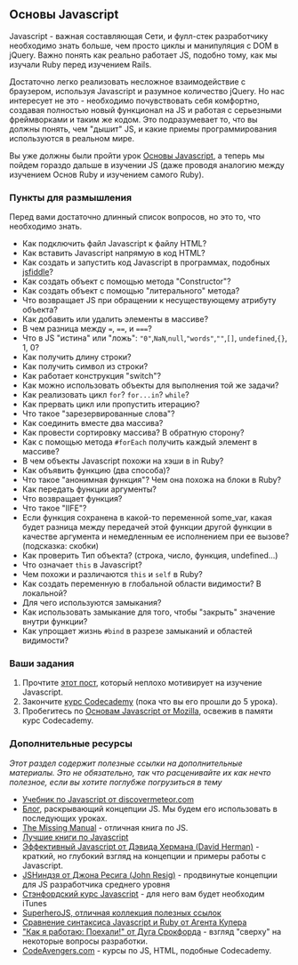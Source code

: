 ## Основы Javascript

Javascript - важная составляющая Сети, и фулл-стек разработчику необходимо знать больше, чем просто циклы и манипуляция с DOM в jQuery. Важно понять как реально работает JS, подобно тому, как мы изучали Ruby перед изучением Rails.

Достаточно легко реализовать несложное взаимодействие с браузером, используя Javascript и разумное количество jQuery. Но нас интересует не это - необходимо почувствовать себя комфортно, создавая полностью новый функционал на JS и работая с серьезными фреймворками и таким же кодом. Это подразумевает то, что вы должны понять, чем "дышит" JS, и какие приемы программирования используются в реальном мире.

Вы уже должны были пройти урок [Основы Javascript](/basics-of-web-development/javascript-basics), а теперь мы пойдем гораздо дальше в изучении JS (даже проводя аналогию между изучением Основ Ruby и изучением самого Ruby).

### Пункты для размышления

Перед вами достаточно длинный список вопросов, но это то, что необходимо знать.

* Как подключить файл Javascript к файлу HTML?
* Как вставить Javascript напрямую в код HTML?
* Как создать и запустить код Javascript в программах, подобных [jsfiddle](http://jsfiddle.net/)?
* Как создать объект с помощью метода "Constructor"?
* Как создать объект с помощью "литерального" метода?
* Что возвращает JS при обращении к несуществующему атрибуту объекта?
* Как добавить или удалить элементы в массиве?
* В чем разница между `=`, `==`, и `===`?
* Что в JS "истина" или "ложь": `"0"`,`NaN`,`null`,`"words"`,`""`,`[]`, `undefined`,`{}`, 1, 0?
* Как получить длину строки?
* Как получить символ из строки?
* Как работает конструкция "switch"?
* Как можно использовать объекты для выполнения той же задачи?
* Как реализовать цикл `for`?  `for...in`? `while`?
* Как прервать цикл или пропустить итерацию?
* Что такое "зарезервированные слова"?
* Как соединить вместе два массива?
* Как провести сортировку массива? В обратную сторону?
* Как с помощью метода `#forEach` получить каждый элемент в массиве?
* В чем объекты Javascript похожи на хэши в in Ruby?
* Как объявить функцию (два способа)?
* Что такое "анонимная функция"? Чем она похожа на блоки в Ruby?
* Как передать функции аргументы?
* Что возвращает функция?
* Что такое "IIFE"?
* Если функция сохранена в какой-то переменной some_var, какая будет разница между передачей этой функции другой функции в качестве аргумента и немедленным ее исполнением при ее вызове? (подсказка: скобки)
* Как проверить Тип объекта? (строка, число, функция, undefined...)
* Что означает `this` в Javascript?
* Чем похожи и различаются `this` и `self` в Ruby?
* Как создать переменную в глобальной области видимости? В локальной?
* Для чего используются замыкания?
* Как использовать замыкание для того, чтобы "закрыть" значение внутри функции?
* Как упрощает жизнь `#bind` в разрезе замыканий и областей видимости?

### Ваши задания

1. Прочтите [этот пост](http://javascriptissexy.com/javascript-is-super-sexy/), который неплохо мотивирует на изучение Javascript.
2. Закончите [курс Codecademy](http://www.codecademy.com/tracks/javascript) (пока что вы его прошли до 5 урока).
3. Пробегитесь по [Основам Javascript от Mozilla](https://developer.mozilla.org/en-US/Learn/Getting_started_with_the_web/JavaScript_basics), освежив в памяти курс Codecademy.

### Дополнительные ресурсы

*Этот раздел содержит полезные ссылки на дополнительные материалы. Это не обязательно, так что расценивайте их как нечто полезное, если вы хотите поглубже погрузиться в тему*

* [Учебник по Javascript от discovermeteor.com](https://www.discovermeteor.com/blog/javascript-for-meteor/)
* [Блог](http://javascriptissexy.com/how-to-learn-javascript-properly/), раскрывающий концепции JS. Мы будем его использовать в последующих уроках.
* [The Missing Manual](http://mirror7.meh.or.id/Programming/JavaScript.and.jQuery.The.Missing.Manual.2nd.Edition.pdf) - отличная книга по JS.
* [Лучшие книги по Javascript](http://www.tripwiremagazine.com/2012/11/best-javascript-jquery-books.html)
* [Эффективный Javascript от Дэвида Хермана (David Herman)](http://effectivejs.com/) - краткий, но глубокий взгляд на концепции и примеры работы с Javascript.
* [JSНиндзя от Джона Ресига (John Resig)](http://jsninja.com) - продвинутые концепции для JS разработчика среднего уровня
* [Стэнфордский курс Javascript](https://itunes.apple.com/us/itunes-u/advanced-topics-in-web-development/id454017618?mt=10) - для него вам будет необходим iTunes
* [SuperheroJS, отличная коллекция полезных ссылок](http://superherojs.com/)
* [Сравнение синтаксиса Javascript и Ruby от Агента Купера](http://agentcooper.github.io/js-ruby-comparison/)
* ["Как я работаю: Поехали!" от Дуга Срокфорда](http://coding.smashingmagazine.com/2012/04/27/yahoos-doug-crockford-on-javascript/) - взгляд "сверху" на некоторые вопросы разработки.
* [CodeAvengers.com](http://codeavengers.com/) - курсы по JS, HTML, подобные Codecademy.
